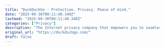 ```yaml
---
title: "DuckDuckGo - Protection. Privacy. Peace of mind."
date: "2025-09-30T00:11:40.340Z"
lastmod: "2025-09-30T00:11:40.340Z"
categories: ["Privacy"]
description: "The Internet privacy company that empowers you to seamlessly take control of your personal information online, without any tradeoffs."
original_url: "https://duckduckgo.com/"
draft: false
---
```

